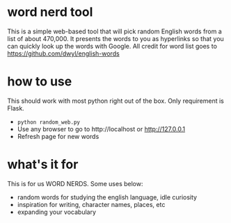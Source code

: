 # word nerd tool
This is a simple web-based tool that will pick random English words from a list of about 470,000. 
It presents the words to you as hyperlinks so that you can quickly look up the words with Google. 
All credit for word list goes to https://github.com/dwyl/english-words

# how to use
This should work with most python right out of the box. Only requirement is Flask. 

 - `python random_web.py`
 - Use any browser to go to http://localhost or http://127.0.0.1
 - Refresh page for new words

# what's it for
This is for us WORD NERDS. Some uses below:
 
 - random words for studying the english language, idle curiosity
 - inspiration for writing, character names, places, etc
 - expanding your vocabulary